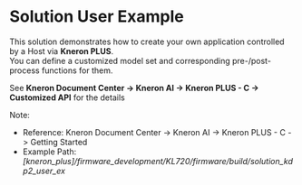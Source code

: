 # Solution User Example

This solution demonstrates how to create your own application controlled by a Host via **Kneron PLUS**.  
You can define a customized model set and corresponding pre-/post-process functions for them.

See **Kneron Document Center -> Kneron AI -> Kneron PLUS - C -> Customized API** for the details   
    
Note:

- Reference:  Kneron Document Center -> Kneron AI -> Kneron PLUS - C -> Getting Started
- Example Path: *[kneron_plus]/firmware_development/KL720/firmware/build/solution_kdp2_user_ex*